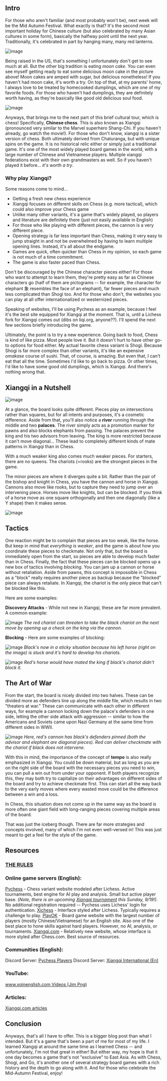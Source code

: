 ## **Intro**

For those who aren't familiar (and most probably won't be), next week will be the Mid Autumn Festival. What exactly is that? It's the second most important holiday for Chinese culture (but also celebrated by many Asian cultures in some form), basically the halfway point until the next year. Traditionally, it's celebrated in part by hanging many, many red lanterns.

![image](https://github.com/gbtami/pychess-variants/blob/master/static/images/MidAutumnFestival/mid-autumn-festival.jpg)

Being raised in the US, that's something I unfortunately don't get to see much at all. But the other big tradition is eating *moon cake*. You can even see myself getting ready to eat some delicious moon cake in the picture above! Moon cakes are amped with sugar, but delicious nonetheless! If you haven't had moon cake, it's worth a try. On top of that, at my parents' home, I always love to be treated by homecooked dumplings, which are one of my favorite foods. For those who haven't had dumplings, they are definitely worth having, as they're basically like good old delicious soul food.

![image](https://github.com/gbtami/pychess-variants/blob/master/static/images/MidAutumnFestival/dumplings.jpg)

Anyways, that brings me to the next part of this brief cultural tour, which is chess! Specifically, **Chinese chess**. This is also known as Xiangqi (pronounced very similar to the Marvel superhero Shang-Chi. If you haven't already, go watch the movie!). For those who don't know, xiangqi is a sister version of chess. Both ultimately derived from Chaturanga, but with unique spins on the game. It is no historical relic either or simply just a traditional game. It's one of the most widely played board games in the world, with a large number of Chinese and Vietnamese players. Multiple xiangqi federations exist with their own grandmasters as well. So if you haven't played it before... *it's worth a try*.

### **Why play Xiangqi?**

Some reasons come to mind...

* Getting a fresh new chess experience
* Xiangqi focuses on different skills on Chess (e.g. more tactical), which could also improve your Chess game
* Unlike many other variants, it's a game that's widely played, so players and literature are definitely there (just not easily available in English)
* For those who like playing with different pieces, the cannon is a very different piece.
* Opening strategy is far less important than Chess, making it very easy to jump straight in and not be overwhelmed by having to learn multiple opening lines. Instead, it's all about the endgame.
* Games are quick, often quicker than Chess in my opinion, so each game is not much of a time commitment.
* The game is also faster paced than Chess.

Don't be discouraged by the Chinese character pieces either! For those who want to attempt to learn them, they're pretty easy as far as Chinese characters go (half of them are pictograms -- for example, the character for elephant 象 resembles the face of an elephant), far fewer pieces and much less complicated than Shogi too. And for those who don't, the websites you can play at all offer internationalized or westernized pieces.

Speaking of websites, I'll be using Pychess as an example, because I feel it's the best site equipped for Xiangqi at the moment. That is, until a Lichess fork for Xiangqi comes out (dibs on liqi.org, anyone??). I'll spend the next few sections briefly introducing the game.

Ultimately, the point is to try a new experience. Going back to food, Chess is kind of like pizza. Most people love it. But it doesn't hurt to have other go-to options for food either. My actual favorite chess variant is Shogi. Because Shogi is far more complex than other variants, it's like an expensive *omakase* course of sushi. That, of course, is amazing. But even that, I can't eat that all the time. Sometimes I'd like to go back to pizza. Or other times, I'd like to have some good old dumplings, which is Xiangqi. And there's nothing wrong that.

## Xiangqi in a Nutshell

![image](https://github.com/gbtami/pychess-variants/blob/master/static/images/MidAutumnFestival/XiangqiBoard.png)

At a glance, the board looks quite different. Pieces play on intersections rather than squares, but for all intents and purposes, it's a cosmetic difference. Aside from that, you'll also notice a **river** running through the middle and two **palaces**. The river simply acts as a promotion marker for pawns and also blocks elephants from passing. The palaces prevent the king and his two advisors from leaving. The king is more restricted because it can't move diagonal... These lead to completely different kinds of mate patterns in Xiangqi than in Chess.

With a much weaker king also comes much weaker pieces. For starters, there are no queens. The chariots (=rooks) are the strongest pieces in the game.

The minor pieces are where it diverges quite a bit. Rather than the pair of the bishop and knight in Chess, you have the cannon and horse in Xiangqi. Cannons also move like rooks, but to capture they need to jump over an intervening piece. Horses move like knights, but can be blocked. If you think of a horse move as one square orthogonally and then one diagonally (like a Y shape) then it makes sense.

![image](https://github.com/gbtami/pychess-variants/blob/master/static/images/MidAutumnFestival/XiangqiPieces.png)

## Tactics

One reaction might be to complain that pieces are too weak, like the horse. But keep in mind that *everything is weaker*, and the game is about how you coordinate these pieces to checkmate. Not only that, but the board is immediately open from the start, so pieces are able to develop much faster than in Chess. Finally, the fact that these pieces can be blocked opens up a new box of tactics involving *blocking*. You can jam up a cannon or horse without retaliation. Aside from pawns, this concept is impossible in Chess as a "block" really requires another piece as backup because the "blocked" piece can always retaliate. In Xiangqi, the chariot is the only piece that can't be blocked like this.

Here are some examples:

**Discovery Attacks** \- While not new in Xiangqi\, these are far more prevalent\. A common example:

![image](https://github.com/gbtami/pychess-variants/blob/master/static/images/MidAutumnFestival/Discovery.png)
*The red chariot can threaten to take the black chariot on the next move by opening up a check on the king via the cannon.*

**Blocking** \- Here are some examples of blocking:

![image](https://github.com/gbtami/pychess-variants/blob/master/static/images/MidAutumnFestival/HorseSuffocation.png)
*Black's now in a sticky situation because his left horse (right on the image) is stuck and it's hard to develop his chariots.*

![image](https://github.com/gbtami/pychess-variants/blob/master/static/images/MidAutumnFestival/Blocking.png)
*Red's horse would have mated the king if black's chariot didn't block it.*

## The Art of War

From the start, the board is nicely divided into two halves. These can be divided more as defenders line up along the middle file, which results in two "theaters at war." These can communicate with each other in different ways, for example a cannon locking down the palace's defenders in one side, letting the other side attack with aggression -- similar to how the Americans and Soviets came upon Nazi Germany at the same time from different sides in WWII.

![image](https://github.com/gbtami/pychess-variants/blob/master/static/images/MidAutumnFestival/Lockdown.png)
*Here, red's cannon has black's defenders pinned (both the advisor and elephant are diagonal pieces). Red can deliver checkmate with the chariot if black does not intervene.*

With this in mind, the importance of the concept of **tempo** is also really emphasized in Xiangqi. You could be down material, but as long as you are on the right side of the board with the necessary pieces you need to win, you can pull a win out from under your opponent. If both players recognize this, they may both try to capitalize on their advantages on different sides of the board and try to achieve checkmate first. This can start all the way back to the very early moves where every wasted move could be the difference between a win and a loss.

In Chess, this situation does not come up in the same way as the board is more often one giant field with long-ranging pieces covering multiple areas of the board.

That was just the iceberg though. There are far more strategies and concepts involved, many of which I'm not even well-versed in! This was just meant to get a feel for the style of the game.

## Resources

### [THE RULES](https://www.pychess.org/variants/xiangqi)

### Online game servers (English):

[Pychess](https://www.pychess.org) \- Chess variant website modeled after Lichess\. Active tournaments\, best engine for AI play and analysis\. Small but active player base\. \(*Note, there is an upcoming [Xiangqi tournament](https://www.pychess.org/tournament/yFUs7hAk) this Sunday, 9/19!).* No additional registration required -- Pychess uses Lichess' login for authentication.
[Xichess](https://www.xichess.com) \- Interface styled after Lichess\. Typically requires a challenge to play\.
[PlayOK](http://www.playok.com) \- Board game website with the largest number of players \(mostly Chinese/Vietnamese\) for an English site\. Also one of the best place to hone skills against hard players\. However\, no AI\, analysis\, or tournaments\.
[Xiangqi.com](https://www.xiangqi.com/) \- Relatively new website\, whose interface is more styled after Chess\.com\. Best source of resources\.

### Communities (English):

Discord Server: [Pychess Players](https://discord.gg/aPs8RKr)
Discord Server: [Xiangqi International (En)](https://discord.gg/2nC6M2Z6)

### YouTube:

[www.xqinenglish.com Videos (Jim Png)](https://www.youtube.com/c/wwwxqinenglishcom/featured)

### Articles:

[Xiangqi.com articles](https://www.xiangqi.com/articles)

## Conclusion

Anyways, that's all I have to offer. This is a bigger blog post than what I intended. But it's a game that's been a part of me for most of my life. I learned Xiangqi at around the same time as I learned Chess -- and unfortunately, I'm not that great in either! But either way, my hope is that it one day becomes a game that's not "exclusive" to East Asia. As with Chess, Shogi, and Go, it's another one of several strategy board games with a rich history and the depth to go along with it. And for those who celebrate the Mid-Autumn Festival, enjoy!
